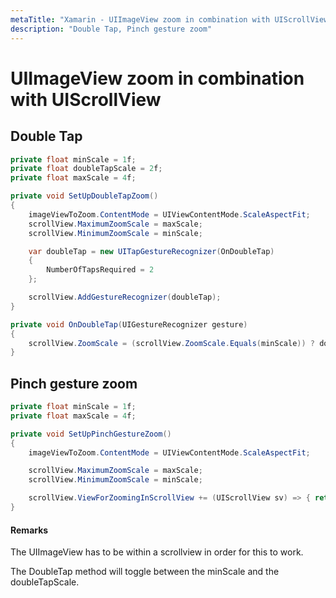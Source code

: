 ```yaml
---
metaTitle: "Xamarin - UIImageView zoom in combination with UIScrollView"
description: "Double Tap, Pinch gesture zoom"
---
```


# UIImageView zoom in combination with UIScrollView



## Double Tap


```cs
private float minScale = 1f;
private float doubleTapScale = 2f;
private float maxScale = 4f;

private void SetUpDoubleTapZoom()
{
    imageViewToZoom.ContentMode = UIViewContentMode.ScaleAspectFit;
    scrollView.MaximumZoomScale = maxScale;
    scrollView.MinimumZoomScale = minScale;

    var doubleTap = new UITapGestureRecognizer(OnDoubleTap)
    {
        NumberOfTapsRequired = 2
    };

    scrollView.AddGestureRecognizer(doubleTap);
}

private void OnDoubleTap(UIGestureRecognizer gesture)
{
    scrollView.ZoomScale = (scrollView.ZoomScale.Equals(minScale)) ? doubleTapScale : minScale;
}

```



## Pinch gesture zoom


```cs
private float minScale = 1f;
private float maxScale = 4f;

private void SetUpPinchGestureZoom()
{
    imageViewToZoom.ContentMode = UIViewContentMode.ScaleAspectFit;

    scrollView.MaximumZoomScale = maxScale;
    scrollView.MinimumZoomScale = minScale;

    scrollView.ViewForZoomingInScrollView += (UIScrollView sv) => { return imageViewToZoom; };
}

```



#### Remarks


The UIImageView has to be within a scrollview in order for this to work.

The DoubleTap method will toggle between the minScale and the doubleTapScale.

